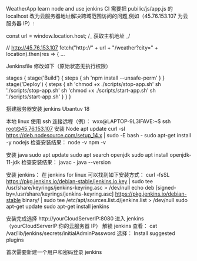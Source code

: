 WeatherApp
learn node and use jenkins CI 需要把 pubilic/js/app.js 的 localhost 改为云服务器地址解决跨域范围访问的问题,例如（45.76.153.107 为云服务器 IP）:

const url = window.location.host; /_ 获取主机地址 _/

// http://45.76.153.107
fetch("http://" + url + "/weather?city=" + location).then(res => {
...

Jenkinsfile 修改如下（原始状态无执行权限）

stages {
stage('Build')
{
steps {
sh 'npm install --unsafe-perm'
}
}
stage('Deploy')
{
steps {
sh 'chmod +x ./scripts/stop-app.sh'
sh './scripts/stop-app.sh'
sh 'chmod +x ./scripts/start-app.sh'
sh './scripts/start-app.sh'
}
}
}

搭建服务器安装 jenkins Ubantuv 18

本地 linux 使用 ssh 连接远程（例）：
wxx@LAPTOP-9L3IFAVE:~$ ssh root@45.76.153.107
安装 Node
apt update
curl -sl https://deb.nodesource.com/setup_14.x | sudo -E bash -
sudo apt-get install -y nodejs
检查安装结果：
node -v
npm -v

安装 java
sudo apt update
sudo apt search openjdk
sudo apt install openjdk-11-jdk
检查安装结果：
javac -
java --version

安装 jenkins：
在 jenkins for linux 可以找到如下安装方式：
curl -fsSL https://pkg.jenkins.io/debian-stable/jenkins.io.key | sudo tee /usr/share/keyrings/jenkins-keyring.asc > /dev/null
echo deb [signed-by=/usr/share/keyrings/jenkins-keyring.asc] https://pkg.jenkins.io/debian-stable binary/ | sudo tee /etc/apt/sources.list.d/jenkins.list > /dev/null
sudo apt-get update
sudo apt-get install jenkins

安装完成选择 http://yourCloudServerIP:8080 进入 jenkins （yourCloudServerIP:你的云服务器 IP）
解锁 jenkins 查看： cat /var/lib/jenkins/secrets/initialAdminPassword
选择：
Install suggested plugins

首次需要新建一个用户和密码登录 jenkins
